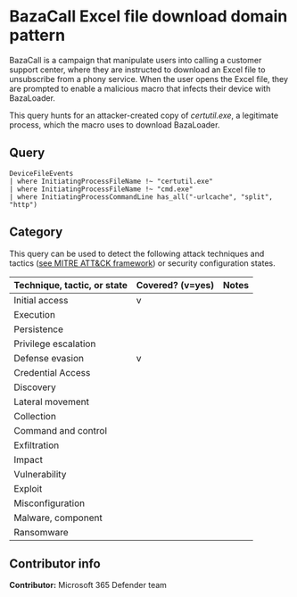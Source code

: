 # BazaCall Excel file download domain pattern

BazaCall is a campaign that manipulate users into calling a customer support center, where they are instructed to download an Excel file to unsubscribe from a phony service. When the user opens the Excel file, they are prompted to enable a malicious macro that infects their device with BazaLoader.

This query hunts for an attacker-created copy of *certutil.exe*, a legitimate process, which the macro uses to download BazaLoader.

## Query

```kusto
DeviceFileEvents
| where InitiatingProcessFileName !~ "certutil.exe"
| where InitiatingProcessFileName !~ "cmd.exe"
| where InitiatingProcessCommandLine has_all("-urlcache", "split", "http")
```

## Category

This query can be used to detect the following attack techniques and tactics ([see MITRE ATT&CK framework](https://attack.mitre.org/)) or security configuration states.

| Technique, tactic, or state | Covered? (v=yes) | Notes |
|------------------------|----------|-------|
| Initial access | v |  |
| Execution |  |  |
| Persistence |  |  |
| Privilege escalation |  |  |
| Defense evasion | v |  |
| Credential Access |  |  |
| Discovery |  |  |
| Lateral movement |  |  |
| Collection |  |  |
| Command and control |  |  |
| Exfiltration |  |  |
| Impact |  |  |
| Vulnerability |  |  |
| Exploit |  |  |
| Misconfiguration |  |  |
| Malware, component |  |  |
| Ransomware |  |  |


## Contributor info
**Contributor:**  Microsoft 365 Defender team
